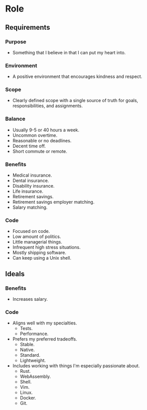 # Role

## Requirements

### Purpose

- Something that I believe in that I can put my heart into.

### Environment

- A positive environment that encourages kindness and respect.

### Scope

- Clearly defined scope with a single source of truth for goals, responsibilities, and assignments.

### Balance

- Usually 9-5 or 40 hours a week.
- Uncommon overtime.
- Reasonable or no deadlines.
- Decent time off.
- Short commute or remote.

### Benefits

- Medical insurance.
- Dental insurance.
- Disability insurance.
- Life insurance.
- Retirement savings.
- Retirement savings employer matching.
- Salary matching.

### Code

- Focused on code.
- Low amount of politics.
- Little managerial things.
- Infrequent high stress situations.
- Mostly shipping software.
- Can keep using a Unix shell.

## Ideals

### Benefits

- Increases salary.

### Code

- Aligns well with my specialties.
  - Tests.
  - Performance.
- Prefers my preferred tradeoffs.
  - Stable.
  - Native.
  - Standard.
  - Lightweight.
- Includes working with things I'm especially passionate about.
  - Rust.
  - WebAssembly.
  - Shell.
  - Vim.
  - Linux.
  - Docker.
  - Git.
